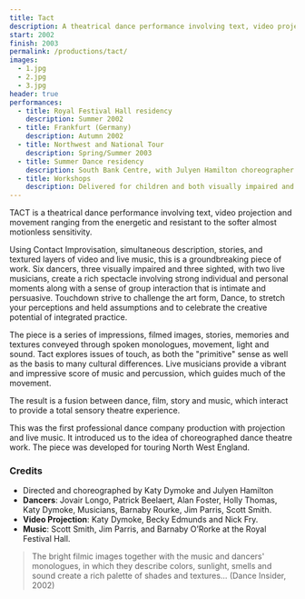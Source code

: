 ```yaml
---
title: Tact
description: A theatrical dance performance involving text, video projection and movement ranging from the energetic and resistant to the softer almost motionless sensitivity.
start: 2002
finish: 2003
permalink: /productions/tact/
images:
  - 1.jpg
  - 2.jpg
  - 3.jpg
header: true
performances:
  - title: Royal Festival Hall residency
    description: Summer 2002
  - title: Frankfurt (Germany)
    description: Autumn 2002
  - title: Northwest and National Tour
    description: Spring/Summer 2003
  - title: Summer Dance residency
    description: South Bank Centre, with Julyen Hamilton choreographer (2002-2003)
  - title: Workshops
    description: Delivered for children and both visually impaired and sighted adults.
---
```


TACT is a theatrical dance performance involving text, video projection and movement ranging from the energetic and resistant to the softer almost motionless sensitivity.

Using Contact Improvisation, simultaneous description, stories, and textured layers of video and live music, this is a groundbreaking piece of work. Six dancers, three visually impaired and three sighted, with two live musicians, create a rich spectacle involving strong individual and personal moments along with a sense of group interaction that is intimate and persuasive. Touchdown strive to challenge the art form, Dance, to stretch your perceptions and held assumptions and to celebrate the creative potential of integrated practice.

The piece is a series of impressions, filmed images, stories, memories and textures conveyed through spoken monologues, movement, light and sound. Tact explores issues of touch, as both the "primitive" sense as well as the basis to many cultural differences. Live musicians provide a vibrant and impressive score of music and percussion, which guides much of the movement.

The result is a fusion between dance, film, story and music, which interact to provide a total sensory theatre experience.

This was the first professional dance company production with projection and live music.  It introduced us to the idea of choreographed dance theatre work.  The piece was developed for touring North West England.

### Credits

 * Directed and choreographed by Katy Dymoke and Julyen Hamilton
 * **Dancers**: Jovair Longo, Patrick Beelaert, Alan Foster, Holly Thomas, Katy Dymoke, Musicians, Barnaby Rourke, Jim Parris, Scott Smith.
 * **Video Projection**:  Katy Dymoke, Becky Edmunds and Nick Fry.
 * **Music**: Scott Smith, Jim Parris, and Barnaby O’Rorke at the Royal Festival Hall.

> The bright filmic images together with the music and dancers' monologues, in which they describe colors, sunlight, smells and sound create a rich palette of shades and textures&hellip; (Dance Insider, 2002)


<!-- A groundbreaking show from a company of 6 dancers, 3 visually impaired and 3 sighted. Touchdown Dance works with touch as an alternative for sight, as the main form of communication between dancers, integrating physical contact into the dynamic movement scores. With live music and film, the dance evolves against a backdrop of sounds and imagery to create a multi-sensory dance performance. -->
